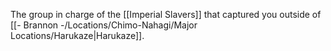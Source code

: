 The group in charge of the [[Imperial Slavers]] that captured you outside of [[- Brannon -/Locations/Chimo-Nahagi/Major Locations/Harukaze|Harukaze]].

